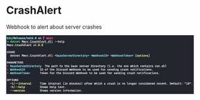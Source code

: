 # CrashAlert
Webhook to alert about server crashes

![CrashAlert Help](/screenshots/help.png "CrashAlert Help Screen")
